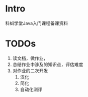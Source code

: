 # Intro

科蚪学堂Java入门课程备课资料

# TODOs

1. 读文档，做作业，
2. 总结作业中涉及的知识点，评估难度
3. 对作业的二次开发
   1. 汉化
   2. 简化
   3. 自动化测评